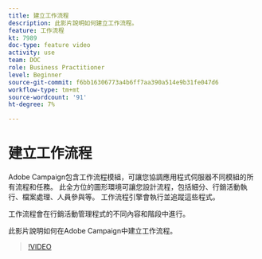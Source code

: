```yaml
---
title: 建立工作流程
description: 此影片說明如何建立工作流程。
feature: 工作流程
kt: 7989
doc-type: feature video
activity: use
team: DOC
role: Business Practitioner
level: Beginner
source-git-commit: f6bb16306773a4b6ff7aa390a514e9b31fe047d6
workflow-type: tm+mt
source-wordcount: '91'
ht-degree: 7%

---
```



# 建立工作流程

Adobe Campaign包含工作流程模組，可讓您協調應用程式伺服器不同模組的所有流程和任務。 此全方位的圖形環境可讓您設計流程，包括細分、行銷活動執行、檔案處理、人員參與等。 工作流程引擎會執行並追蹤這些程式。

工作流程會在行銷活動管理程式的不同內容和階段中進行。

此影片說明如何在Adobe Campaign中建立工作流程。

>[!VIDEO](https://video.tv.adobe.com/v/25559?quality=12)
